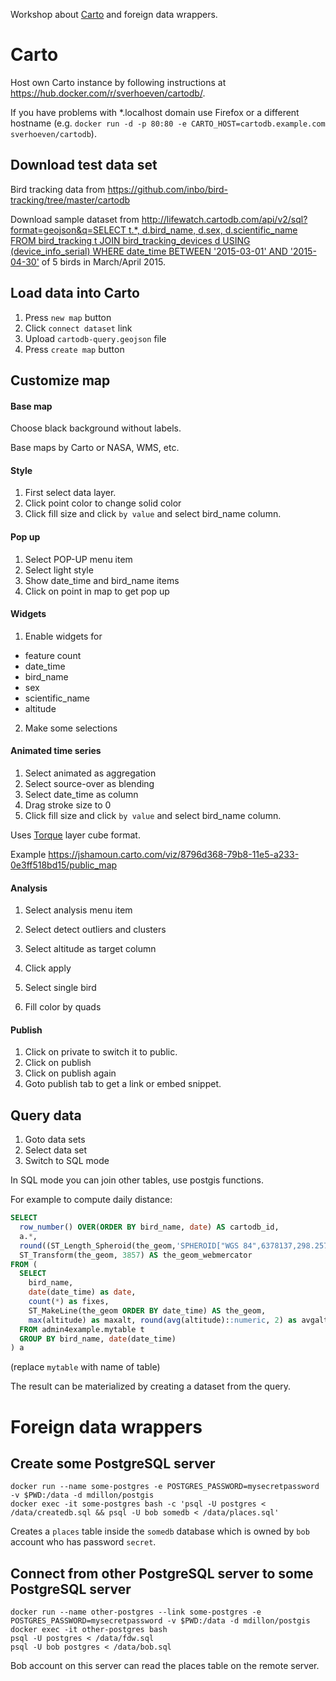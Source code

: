 Workshop about [Carto](https://carto.com) and foreign data wrappers.

# Carto

Host own Carto instance by following instructions at https://hub.docker.com/r/sverhoeven/cartodb/.

If you have problems with \*.localhost domain use Firefox or a different hostname (e.g. `docker run -d -p 80:80 -e CARTO_HOST=cartodb.example.com sverhoeven/cartodb`).

## Download test data set

Bird tracking data from https://github.com/inbo/bird-tracking/tree/master/cartodb

Download sample dataset from [http://lifewatch.cartodb.com/api/v2/sql?format=geojson&q=SELECT t.*, d.bird_name, d.sex, d.scientific_name FROM bird_tracking t JOIN bird_tracking_devices d USING (device_info_serial) WHERE date_time BETWEEN '2015-03-01' AND '2015-04-30'](http://lifewatch.cartodb.com/api/v2/sql?format=geojson&q=SELECT%20t.*%2C%20d.bird_name%2C%20d.sex%2C%20d.scientific_name%20FROM%20bird_tracking%20t%20JOIN%20bird_tracking_devices%20d%20USING%20%28device_info_serial%29%20WHERE%20date_time%20BETWEEN%20%272015-03-01%27%20AND%20%272015-04-30%27) of 5 birds in March/April 2015.

## Load data into Carto

1. Press `new map` button
2. Click `connect dataset` link
3. Upload `cartodb-query.geojson` file
4. Press `create map` button

## Customize map

#### Base map

Choose black background without labels.

Base maps by Carto or NASA, WMS, etc.

#### Style

1. First select data layer.
2. Click point color to change solid color
3. Click fill size and click `by value` and select bird_name column.

#### Pop up

1. Select POP-UP menu item
2. Select light style
3. Show date_time and bird_name items
4. Click on point in map to get pop up

#### Widgets

1. Enable widgets for
  * feature count
  * date_time
  * bird_name
  * sex
  * scientific_name
  * altitude

2. Make some selections

#### Animated time series

1. Select animated as aggregation
2. Select source-over as blending
3. Select date_time as column
4. Drag stroke size to 0
5. Click fill size and click `by value` and select bird_name column.

Uses [Torque](https://github.com/CartoDB/torque) layer cube format.

Example https://jshamoun.carto.com/viz/8796d368-79b8-11e5-a233-0e3ff518bd15/public_map

#### Analysis

1. Select analysis menu item
2. Select detect outliers and clusters
3. Select altitude as target column
4. Click apply

5. Select single bird
6. Fill color by quads

#### Publish

1. Click on private to switch it to public.
2. Click on publish
3. Click on publish again
4. Goto publish tab to get a link or embed snippet.

## Query data

1. Goto data sets
2. Select data set
3. Switch to SQL mode

In SQL mode you can join other tables, use postgis functions.

For example to compute daily distance:
```sql
SELECT 
  row_number() OVER(ORDER BY bird_name, date) AS cartodb_id,
  a.*,
  round((ST_Length_Spheroid(the_geom,'SPHEROID["WGS 84",6378137,298.257223563]')/1000.0)::numeric, 3) AS distance,
  ST_Transform(the_geom, 3857) AS the_geom_webmercator
FROM (
  SELECT
    bird_name,
    date(date_time) as date,
    count(*) as fixes,
    ST_MakeLine(the_geom ORDER BY date_time) AS the_geom,
    max(altitude) as maxalt, round(avg(altitude)::numeric, 2) as avgalt, min(altitude) as minalt
  FROM admin4example.mytable t  
  GROUP BY bird_name, date(date_time)
) a
```
(replace `mytable` with name of table)

The result can be materialized by creating a dataset from the query.

# Foreign data wrappers

## Create some PostgreSQL server

```
docker run --name some-postgres -e POSTGRES_PASSWORD=mysecretpassword -v $PWD:/data -d mdillon/postgis
docker exec -it some-postgres bash -c 'psql -U postgres < /data/createdb.sql && psql -U bob somedb < /data/places.sql'
```

Creates a `places` table inside the `somedb` database which is owned by `bob` account who has password `secret`.

## Connect from other PostgreSQL server to some PostgreSQL server

```
docker run --name other-postgres --link some-postgres -e POSTGRES_PASSWORD=mysecretpassword -v $PWD:/data -d mdillon/postgis
docker exec -it other-postgres bash
psql -U postgres < /data/fdw.sql
psql -U bob postgres < /data/bob.sql
```

Bob account on this server can read the places table on the remote server.
